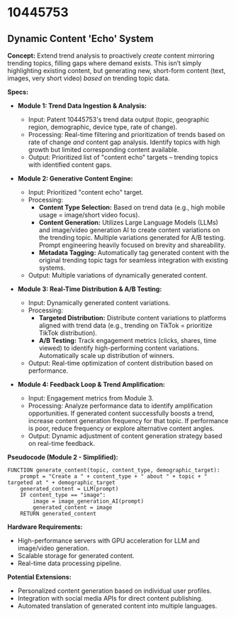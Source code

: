 # 10445753

## Dynamic Content 'Echo' System

**Concept:** Extend trend analysis to proactively *create* content mirroring trending topics, filling gaps where demand exists. This isn’t simply highlighting existing content, but generating new, short-form content (text, images, very short video) *based on* trending topic data.

**Specs:**

*   **Module 1: Trend Data Ingestion & Analysis:**
    *   Input: Patent 10445753's trend data output (topic, geographic region, demographic, device type, rate of change).
    *   Processing: Real-time filtering and prioritization of trends based on rate of change *and* content gap analysis.  Identify topics with high growth but limited corresponding content available.
    *   Output:  Prioritized list of "content echo" targets – trending topics with identified content gaps.

*   **Module 2: Generative Content Engine:**
    *   Input: Prioritized "content echo" target.
    *   Processing:
        *   **Content Type Selection:**  Based on trend data (e.g., high mobile usage = image/short video focus).
        *   **Content Generation:** Utilizes Large Language Models (LLMs) and image/video generation AI to create content variations on the trending topic.  Multiple variations generated for A/B testing.  Prompt engineering heavily focused on brevity and shareability.
        *   **Metadata Tagging:** Automatically tag generated content with the original trending topic tags for seamless integration with existing systems.
    *   Output: Multiple variations of dynamically generated content.

*   **Module 3: Real-Time Distribution & A/B Testing:**
    *   Input: Dynamically generated content variations.
    *   Processing:
        *   **Targeted Distribution:** Distribute content variations to platforms aligned with trend data (e.g., trending on TikTok = prioritize TikTok distribution).
        *   **A/B Testing:** Track engagement metrics (clicks, shares, time viewed) to identify high-performing content variations.  Automatically scale up distribution of winners.
    *   Output:  Real-time optimization of content distribution based on performance.

*   **Module 4:  Feedback Loop & Trend Amplification:**
    *   Input: Engagement metrics from Module 3.
    *   Processing:  Analyze performance data to identify amplification opportunities. If generated content successfully boosts a trend, increase content generation frequency for that topic.  If performance is poor, reduce frequency or explore alternative content angles.
    *   Output:  Dynamic adjustment of content generation strategy based on real-time feedback.

**Pseudocode (Module 2 - Simplified):**

```
FUNCTION generate_content(topic, content_type, demographic_target):
    prompt = "Create a " + content_type + " about " + topic + " targeted at " + demographic_target
    generated_content = LLM(prompt)
    IF content_type == "image":
        image = image_generation_AI(prompt)
        generated_content = image
    RETURN generated_content
```

**Hardware Requirements:**

*   High-performance servers with GPU acceleration for LLM and image/video generation.
*   Scalable storage for generated content.
*   Real-time data processing pipeline.

**Potential Extensions:**

*   Personalized content generation based on individual user profiles.
*   Integration with social media APIs for direct content publishing.
*   Automated translation of generated content into multiple languages.